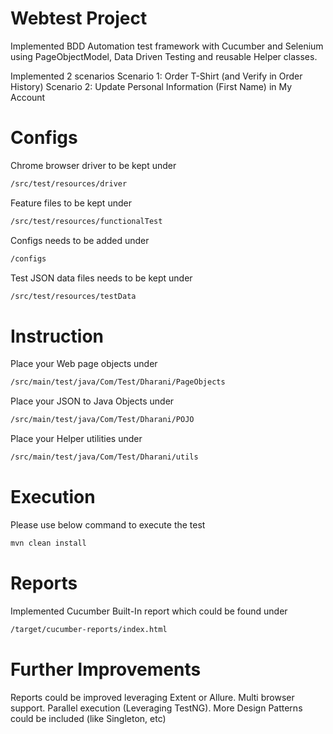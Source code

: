 # Webtest Project

Implemented BDD Automation test framework with Cucumber and Selenium using PageObjectModel, Data Driven Testing and reusable Helper classes.

Implemented 2 scenarios 
Scenario 1: Order T-Shirt (and Verify in Order History)
Scenario 2: Update Personal Information (First Name) in My Account

# Configs

Chrome browser driver to be kept under

```bash
/src/test/resources/driver
```

Feature files to be kept under

```bash
/src/test/resources/functionalTest
```

Configs needs to be added under

```bash
/configs
```

Test JSON data files needs to be kept under

```bash
/src/test/resources/testData
```

# Instruction

Place your Web page objects under

```bash
/src/main/test/java/Com/Test/Dharani/PageObjects
```

Place your JSON to Java Objects under

```bash
/src/main/test/java/Com/Test/Dharani/POJO
```

Place your Helper utilities under

```bash
/src/main/test/java/Com/Test/Dharani/utils
```

# Execution

Please use below command to execute the test

```bash
mvn clean install
```

# Reports

Implemented Cucumber Built-In report which could be found under

```bash
/target/cucumber-reports/index.html
```
# Further Improvements

Reports could be improved leveraging Extent or Allure.
Multi browser support.
Parallel execution (Leveraging TestNG).
More Design Patterns could be included (like Singleton, etc)